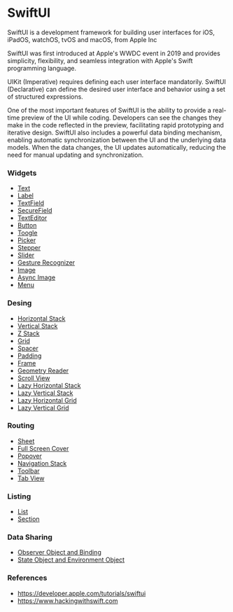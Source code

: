 # SwiftUI

SwiftUI is a development framework for building user interfaces for iOS, iPadOS, watchOS, tvOS and macOS, from Apple Inc

SwiftUI was first introduced at Apple's WWDC event in 2019 and provides simplicity, flexibility, and seamless integration with Apple's Swift programming language.

UIKit (Imperative) requires defining each user interface mandatorily. SwiftUI (Declarative) can define the desired user interface and behavior using a set of structured expressions.

One of the most important features of SwiftUI is the ability to provide a real-time preview of the UI while coding. Developers can see the changes they make in the code reflected in the preview, facilitating rapid prototyping and iterative design. SwiftUI also includes a powerful data binding mechanism, enabling automatic synchronization between the UI and the underlying data models. When the data changes, the UI updates automatically, reducing the need for manual updating and synchronization.

### Widgets
- [Text](https://github.com/omercankoc/swift-ui-handbook/blob/main/Sources/Views.md#text)
- [Label](https://github.com/omercankoc/swift-ui-handbook/blob/main/Sources/Views.md#label)
- [TextField](https://github.com/omercankoc/swift-ui-handbook/blob/main/Sources/Views.md#textfield)
- [SecureField](https://github.com/omercankoc/swift-ui-handbook/blob/main/Sources/Views.md#securefield)
- [TextEditor](https://github.com/omercankoc/swift-ui-handbook/blob/main/Sources/Views.md#texteditor)
- [Button](https://github.com/omercankoc/swift-ui-handbook/blob/main/Sources/Views.md#button)
- [Toogle](https://github.com/omercankoc/swift-ui-handbook/blob/main/Sources/Views.md#toggle)
- [Picker](https://github.com/omercankoc/swift-ui-handbook/blob/main/Sources/Views.md#picker)
- [Stepper](https://github.com/omercankoc/swift-ui-handbook/blob/main/Sources/Views.md#stepper)
- [Slider](https://github.com/omercankoc/swift-ui-handbook/blob/main/Sources/Views.md#slider)
- [Gesture Recognizer](https://github.com/omercankoc/swift-ui-handbook/blob/main/Sources/Views.md#gesture-recognizer)
- [Image](https://github.com/omercankoc/swift-ui-handbook/blob/main/Sources/Views.md#image)
- [Async Image](https://github.com/omercankoc/swift-ui-handbook/blob/main/Sources/Views.md#asyncimage)
- [Menu](https://github.com/omercankoc/swift-ui-handbook/blob/main/Sources/Views.md#menu)

### Desing
- [Horizontal Stack](https://github.com/omercankoc/swift-ui-handbook/blob/main/Sources/Design.md#hstack)
- [Vertical Stack](https://github.com/omercankoc/swift-ui-handbook/blob/main/Sources/Design.md#vstack)
- [Z Stack](https://github.com/omercankoc/swift-ui-handbook/blob/main/Sources/Design.md#zstack)
- [Grid](https://github.com/omercankoc/swift-ui-handbook/blob/main/Sources/Design.md#grid)
- [Spacer](https://github.com/omercankoc/swift-ui-handbook/blob/main/Sources/Design.md#spacer)
- [Padding](https://github.com/omercankoc/swift-ui-handbook/blob/main/Sources/Design.md#padding)
- [Frame](https://github.com/omercankoc/swift-ui-handbook/blob/main/Sources/Design.md#frame)
- [Geometry Reader](https://github.com/omercankoc/swift-ui-handbook/blob/main/Sources/Design.md#geometryreader)
- [Scroll View](https://github.com/omercankoc/swift-ui-handbook/blob/main/Sources/Design.md#scrollview)
- [Lazy Horizontal Stack](https://github.com/omercankoc/swift-ui-handbook/blob/main/Sources/Design.md#lazyhstack)
- [Lazy Vertical Stack](https://github.com/omercankoc/swift-ui-handbook/blob/main/Sources/Design.md#lazyvstack)
- [Lazy Horizontal Grid](https://github.com/omercankoc/swift-ui-handbook/blob/main/Sources/Design.md#lazyhgrid)
- [Lazy Vertical Grid](https://github.com/omercankoc/swift-ui-handbook/blob/main/Sources/Design.md#lazyvgrid)

### Routing
- [Sheet](https://github.com/omercankoc/swift-ui-handbook/blob/main/Sources/Routing.md#sheet)
- [Full Screen Cover](https://github.com/omercankoc/swift-ui-handbook/blob/main/Sources/Routing.md#full-screen-cover)
- [Popover](https://github.com/omercankoc/swift-ui-handbook/blob/main/Sources/Routing.md#popover)
- [Navigation Stack](https://github.com/omercankoc/swift-ui-handbook/blob/main/Sources/Routing.md#navigation-stack)
- [Toolbar](https://github.com/omercankoc/swift-ui-handbook/blob/main/Sources/Routing.md#toolbar)
- [Tab View](https://github.com/omercankoc/swift-ui-handbook/blob/main/Sources/Routing.md#tab-view)

### Listing
- [List](https://github.com/omercankoc/swift-ui-handbook/blob/main/Sources/List.md#list)
- [Section](https://github.com/omercankoc/swift-ui-handbook/blob/main/Sources/List.md#section)

### Data Sharing
- [Observer Object and Binding](https://github.com/omercankoc/swift-ui-handbook/blob/main/Sources/DataSharing.md#observer-object-and-binding)
- [State Object and Environment Object](https://github.com/omercankoc/swift-ui-handbook/blob/main/Sources/DataSharing.md#state-object-and-environment-object)

### References
- https://developer.apple.com/tutorials/swiftui
- https://www.hackingwithswift.com
